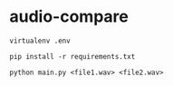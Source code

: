 # audio-compare

`virtualenv .env`

`pip install -r requirements.txt`

`python main.py <file1.wav> <file2.wav>`
